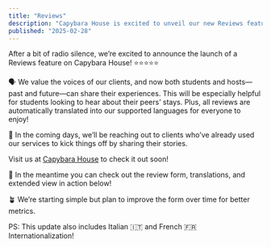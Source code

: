 ```yaml
---
title: "Reviews"
description: "Capybara House is excited to unveil our new Reviews feature, empowering students and hosts to share their experiences! Reviews are automatically translated into our supported languages, including newly added Italian and French. Visit capybara.house to explore the feature and share your story as we continue to enhance this tool for better insights!"
published: "2025-02-28"
---
```


After a bit of radio silence, we’re excited to announce the launch of a Reviews feature on Capybara House! ⭐⭐⭐⭐⭐

🗣️ We value the voices of our clients, and now both students and hosts—past and future—can share their experiences. This will be especially helpful for students looking to hear about their peers’ stays. Plus, all reviews are automatically translated into our supported languages for everyone to enjoy!

📨 In the coming days, we’ll be reaching out to clients who’ve already used our services to kick things off by sharing their stories. 

Visit us at [Capybara House](https://capybara.house) to check it out soon!

👀 In the meantime you can check out the review form, translations, and extended view in action below!

🪴 We’re starting simple but plan to improve the form over time for better metrics.

PS: This update also includes Italian 🇮🇹 and French 🇫🇷 Internationalization!